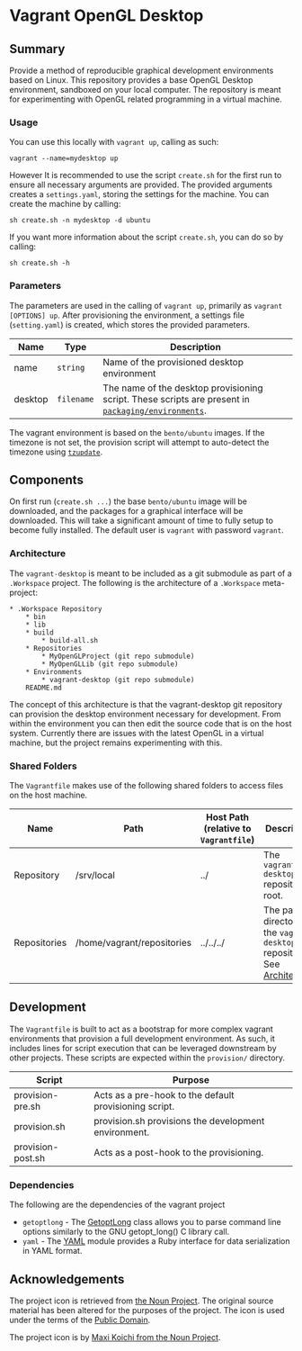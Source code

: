 # Vagrant OpenGL Desktop

## Summary

Provide a method of reproducible graphical development environments based on Linux.  This repository provides a base OpenGL Desktop environment, sandboxed on your local computer. The repository is meant for experimenting with OpenGL related programming in a virtual machine.

### Usage

You can use this locally with `vagrant up`, calling as such:

```
vagrant --name=mydesktop up
```

However It is recommended to use the script `create.sh` for the first run to ensure all necessary arguments are provided. The provided arguments creates a `settings.yaml`, storing the settings for the machine.  You can create the machine by calling:

```
sh create.sh -n mydesktop -d ubuntu
```

If you want more information about the script `create.sh`, you can do so by calling:

```
sh create.sh -h
```

### Parameters

The parameters are used in the calling of `vagrant up`, primarily as `vagrant [OPTIONS] up`.  After provisioning the environment, a settings file (`setting.yaml`) is created, which stores the provided parameters.

| Name | Type | Description |
| ---  | ---  | ---         |
| name | `string` | Name of the provisioned desktop environment |
| desktop | `filename` | The name of the desktop provisioning script.  These scripts are present in [`packaging/environments`](src/packaging/environments). |

The vagrant environment is based on the `bento/ubuntu` images.  If the timezone is not set, the provision script will attempt to auto-detect the timezone using [`tzupdate`](https://github.com/cdown/tzupdate).

## Components

On first run (`create.sh ...`) the base `bento/ubuntu` image will be downloaded, and the packages for a graphical interface will be downloaded. This will take a significant amount of time to fully setup to become fully installed.  The default user is `vagrant` with password `vagrant`.

### Architecture

The `vagrant-desktop` is meant to be included as a git submodule as part of a `.Workspace` project.  The following is the architecture of a `.Workspace` meta-project:

```
* .Workspace Repository
    * bin
    * lib
    * build
        * build-all.sh
    * Repositories
        * MyOpenGLProject (git repo submodule)
        * MyOpenGLLib (git repo submodule)
    * Environments
        * vagrant-desktop (git repo submodule)
    README.md
```

The concept of this architecture is that the vagrant-desktop git repository can provision the desktop environment necessary for development.  From within the environment you can then edit the source code that is on the host system. Currently there are issues with the latest OpenGL in a virtual machine, but the project remains experimenting with this.

### Shared Folders

The `Vagrantfile` makes use of the following shared folders to access files on the host machine.

| Name | Path |  Host Path (relative to `Vagrantfile`) | Description |
| --- | --- | --- | --- |
| Repository | /srv/local | ../ | The `vagrant-desktop` repository root. |
| Repositories | /home/vagrant/repositories | ../../../ | The parent directory of the `vagrant-desktop` repository. See [Architecture](#architecture). |

## Development

The `Vagrantfile` is built to act as a bootstrap for more complex vagrant environments that provision a full development environment.  As such, it includes lines for script execution that can be leveraged downstream by other projects.  These scripts are expected within the `provision/` directory.

| Script | Purpose |
| --- | --- |
| provision-pre.sh | Acts as a pre-hook to the default provisioning script. |
| provision.sh | provision.sh provisions the development environment. |
| provision-post.sh | Acts as a post-hook to the provisioning. |

### Dependencies 

The following are the dependencies of the vagrant project

* `getoptlong` - The [GetoptLong](http://ruby-doc.org/stdlib-2.1.0/libdoc/getoptlong/rdoc/GetoptLong.html) class allows you to parse command line options similarly to the GNU getopt_long() C library call.
* `yaml` - The [YAML](https://ruby-doc.org/stdlib-1.9.3/libdoc/yaml/rdoc/YAML.html) module provides a Ruby interface for data serialization in YAML format.

## Acknowledgements

The project icon is retrieved from [the Noun Project](docs/icon/icon.json). The original source material has been altered for the purposes of the project. The icon is used under the terms of the [Public Domain](https://creativecommons.org/publicdomain/zero/1.0/).

The project icon is by [Maxi Koichi from the Noun Project](https://thenounproject.com/term/package/137417).